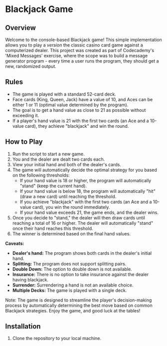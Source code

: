 # Blackjack Game

## Overview

Welcome to the console-based Blackjack game! This simple implementation allows you to play a *version* the classic casino card game against a computerized dealer. This project was created as part of Codecademy's 'Mixed Messages' exercise, where the scope was to build a message generator program - every time a user runs the program, they should get a new, randomized output.

## Rules

- The game is played with a standard 52-card deck.
- Face cards (King, Queen, Jack) have a value of 10, and Aces can be either 1 or 11 (optimal value determined by the program).
- The goal is to get a hand value as close to 21 as possible without exceeding it.
- If a player's hand value is 21 with the first two cards (an Ace and a 10-value card), they achieve "blackjack" and win the round.

## How to Play

1. Run the script to start a new game.
2. You and the dealer are dealt two cards each.
3. View your initial hand and both of the dealer's cards.
4. The game will automatically decide the optimal strategy for you based on the following thresholds:
   - If your hand value is 18 or higher, the program will automatically "stand" (keep the current hand).
   - If your hand value is below 18, the program will automatically "hit" (draw a new card) until reaching the threshold.
   - If you achieve "blackjack" with the first two cards (an Ace and a 10-value card), you win the round immediately.
   - If your hand value exceeds 21, the game ends, and the dealer wins.
5. Once you decide to "stand," the dealer will then draw cards until reaching a total of 16 or higher. The dealer will automatically "stand" once their hand reaches this threshold.
6. The winner is determined based on the final hand values.

**Caveats:**
- **Dealer's hand:** The program shows both cards in the dealer's initial hand.
- **Splitting:** The program does not support splitting pairs.
- **Double Down:** The option to double down is not available.
- **Insurance:** There is no option to take insurance against the dealer having blackjack.
- **Surrender:** Surrendering a hand is not an available choice.
- **Multiple Decks:** The game is played with a single deck.
  
Note: The game is designed to streamline the player's decision-making process by automatically determining the best move based on common Blackjack strategies. Enjoy the game, and good luck at the tables!

## Installation

1. Clone the repository to your local machine.

